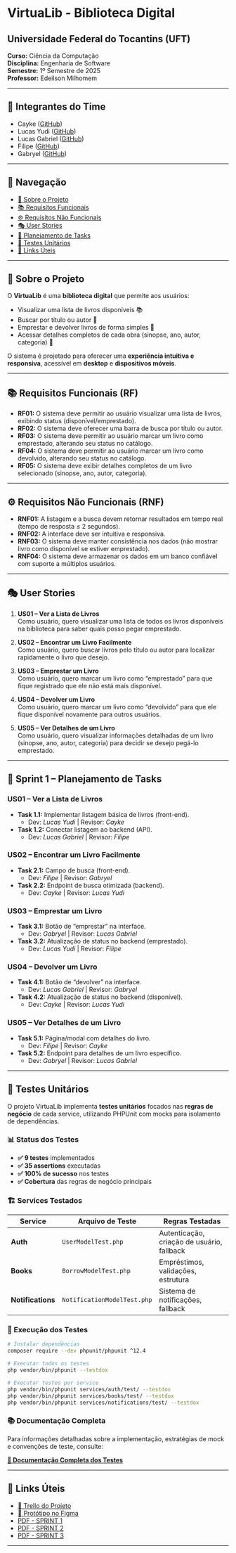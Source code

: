 # VirtuaLib - Biblioteca Digital

## Universidade Federal do Tocantins (UFT)

**Curso:** Ciência da Computação  
**Disciplina:** Engenharia de Software  
**Semestre:** 1º Semestre de 2025  
**Professor:** Edeilson Milhomem  

---

## 👥 Integrantes do Time

- Cayke ([GitHub](https://github.com/cayke1))
- Lucas Yudi ([GitHub](https://github.com/Yuud1))
- Lucas Gabriel ([GitHub](https://github.com/Kl4uz))
- Filipe ([GitHub](https://github.com/Purazika))
- Gabryel ([GitHub](https://github.com/dellannegabryel-commits))

---

## 📌 Navegação

- [📖 Sobre o Projeto](#-sobre-o-projeto)
- [📚 Requisitos Funcionais](#-requisitos-funcionais-rf)
- [⚙️ Requisitos Não Funcionais](#-requisitos-não-funcionais-rnf)
- [🎭 User Stories](#-user-stories)
- [📝 Planejamento de Tasks](#-sprint-1--planejamento-de-tasks)
- [🧪 Testes Unitários](#-testes-unitários)
- [🔗 Links Úteis](#-links-úteis)

---

## 📖 Sobre o Projeto

O **VirtuaLib** é uma **biblioteca digital** que permite aos usuários:

- Visualizar uma lista de livros disponíveis 📚  
- Buscar por título ou autor 🔎  
- Emprestar e devolver livros de forma simples 🔄  
- Acessar detalhes completos de cada obra (sinopse, ano, autor, categoria) 📖  

O sistema é projetado para oferecer uma **experiência intuitiva e responsiva**, acessível em **desktop** e **dispositivos móveis**.

---

## 📚 Requisitos Funcionais (RF)

- **RF01:** O sistema deve permitir ao usuário visualizar uma lista de livros, exibindo status (disponível/emprestado).  
- **RF02:** O sistema deve oferecer uma barra de busca por título ou autor.  
- **RF03:** O sistema deve permitir ao usuário marcar um livro como emprestado, alterando seu status no catálogo.  
- **RF04:** O sistema deve permitir ao usuário marcar um livro como devolvido, alterando seu status no catálogo.  
- **RF05:** O sistema deve exibir detalhes completos de um livro selecionado (sinopse, ano, autor, categoria).  

---

## ⚙️ Requisitos Não Funcionais (RNF)

- **RNF01:** A listagem e a busca devem retornar resultados em tempo real (tempo de resposta ≤ 2 segundos).  
- **RNF02:** A interface deve ser intuitiva e responsiva.  
- **RNF03:** O sistema deve manter consistência nos dados (não mostrar livro como disponível se estiver emprestado).  
- **RNF04:** O sistema deve armazenar os dados em um banco confiável com suporte a múltiplos usuários.  

---

## 🎭 User Stories

1. **US01 – Ver a Lista de Livros**  
   Como usuário, quero visualizar uma lista de todos os livros disponíveis na biblioteca para saber quais posso pegar emprestado.

2. **US02 – Encontrar um Livro Facilmente**  
   Como usuário, quero buscar livros pelo título ou autor para localizar rapidamente o livro que desejo.

3. **US03 – Emprestar um Livro**  
   Como usuário, quero marcar um livro como “emprestado” para que fique registrado que ele não está mais disponível.

4. **US04 – Devolver um Livro**  
   Como usuário, quero marcar um livro como “devolvido” para que ele fique disponível novamente para outros usuários.

5. **US05 – Ver Detalhes de um Livro**  
   Como usuário, quero visualizar informações detalhadas de um livro (sinopse, ano, autor, categoria) para decidir se desejo pegá-lo emprestado.

---

## 📝 Sprint 1 – Planejamento de Tasks

### US01 – Ver a Lista de Livros
- **Task 1.1:** Implementar listagem básica de livros (front-end).  
  - Dev: *Lucas Yudi* | Revisor: *Cayke*  
- **Task 1.2:** Conectar listagem ao backend (API).  
  - Dev: *Lucas Gabriel* | Revisor: *Filipe*  

### US02 – Encontrar um Livro Facilmente
- **Task 2.1:** Campo de busca (front-end).  
  - Dev: *Filipe* | Revisor: *Gabryel*  
- **Task 2.2:** Endpoint de busca otimizada (backend).  
  - Dev: *Cayke* | Revisor: *Lucas Yudi*  

### US03 – Emprestar um Livro
- **Task 3.1:** Botão de “emprestar” na interface.  
  - Dev: *Gabryel* | Revisor: *Lucas Gabriel*  
- **Task 3.2:** Atualização de status no backend (emprestado).  
  - Dev: *Lucas Yudi* | Revisor: *Filipe*  

### US04 – Devolver um Livro
- **Task 4.1:** Botão de “devolver” na interface.  
  - Dev: *Lucas Gabriel* | Revisor: *Gabryel*  
- **Task 4.2:** Atualização de status no backend (disponível).  
  - Dev: *Cayke* | Revisor: *Lucas Yudi*  

### US05 – Ver Detalhes de um Livro
- **Task 5.1:** Página/modal com detalhes do livro.  
  - Dev: *Filipe* | Revisor: *Cayke*  
- **Task 5.2:** Endpoint para detalhes de um livro específico.  
  - Dev: *Gabryel* | Revisor: *Lucas Gabriel*  

---

## 🧪 Testes Unitários

O projeto VirtuaLib implementa **testes unitários** focados nas **regras de negócio** de cada service, utilizando PHPUnit com mocks para isolamento de dependências.

### 📊 Status dos Testes

- **✅ 9 testes** implementados
- **✅ 35 assertions** executadas  
- **✅ 100% de sucesso** nos testes
- **✅ Cobertura** das regras de negócio principais

### 🏗️ Services Testados

| Service | Arquivo de Teste | Regras Testadas |
|---------|------------------|-----------------|
| **Auth** | `UserModelTest.php` | Autenticação, criação de usuário, fallback |
| **Books** | `BorrowModelTest.php` | Empréstimos, validações, estrutura |
| **Notifications** | `NotificationModelTest.php` | Sistema de notificações, fallback |

### 🚀 Execução dos Testes

```bash
# Instalar dependências
composer require --dev phpunit/phpunit ^12.4

# Executar todos os testes
php vendor/bin/phpunit --testdox

# Executar testes por service
php vendor/bin/phpunit services/auth/test/ --testdox
php vendor/bin/phpunit services/books/test/ --testdox
php vendor/bin/phpunit services/notifications/test/ --testdox
```

### 📚 Documentação Completa

Para informações detalhadas sobre a implementação, estratégias de mock e convenções de teste, consulte:

**[📖 Documentação Completa dos Testes](./docs/testing/README.md)**

---

## 🔗 Links Úteis

- [📌 Trello do Projeto](https://trello.com/invite/b/689d4d47bab2daad9f60e335/ATTIc8f30abdc1bea10d466d116378b9c226F9DC5DA6/virtualib)  
- [🎨 Protótipo no Figma](https://www.figma.com/design/7xDDLk1pqLlJ8qGoq74Suh/Untitled?node-id=0-1&t=d5UdozK2nkhF82av-1)  
- [PDF - SPRINT 1](./docs/sprints//Planejamento%20Tec%20Sprint%201%20-%20ES.pdf)
- [PDF - SPRINT 2](./docs//sprints/Planejamento%20Tec%20Sprint%202%20-%20ES.pdf)
- [PDF - SPRINT 3](./docs/sprints/Planejamento%20Tec%20Sprint%203%20-%20ES.pdf)

---
